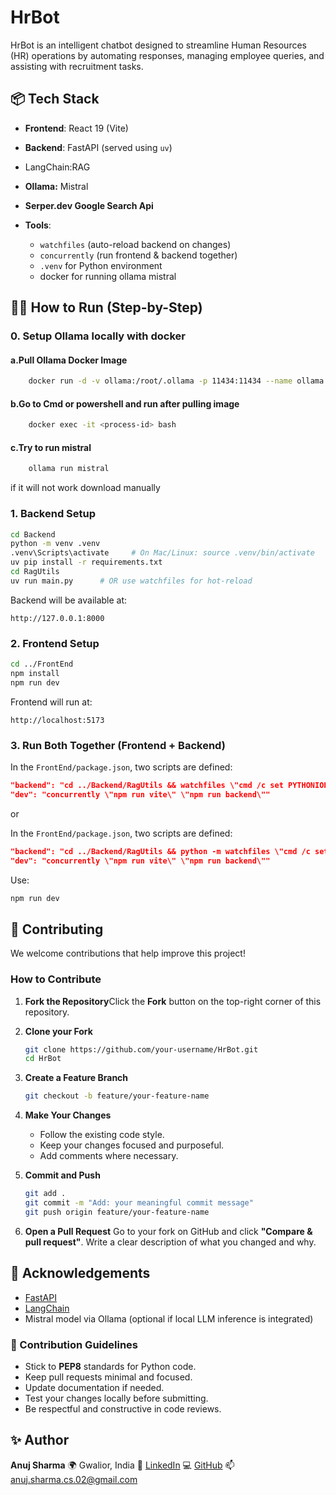 # HrBot

HrBot is an intelligent chatbot designed to streamline Human Resources (HR) operations by automating responses, managing employee queries, and assisting with recruitment tasks.

## 📦 Tech Stack

- **Frontend**: React 19 (Vite)
- **Backend**: FastAPI (served using `uv`)
- LangChain:RAG
- **Ollama:** Mistral
- **Serper.dev Google Search Api**
- **Tools**:

  - `watchfiles` (auto-reload backend on changes)
  - `concurrently` (run frontend & backend together)
  - `.venv` for Python environment
  - docker for running ollama mistral

## 🧑‍💻 How to Run (Step-by-Step)

### 0. Setup Ollama locally with docker

#### a.Pull Ollama Docker Image

```bash
    docker run -d -v ollama:/root/.ollama -p 11434:11434 --name ollama ollama/ollama
```

#### b.Go to Cmd or powershell and run after pulling image

```bash
    docker exec -it <process-id> bash 
```

#### c.Try to run mistral

```bash
    ollama run mistral
```

if it will not work download manually

### 1. Backend Setup

```bash
cd Backend
python -m venv .venv
.venv\Scripts\activate     # On Mac/Linux: source .venv/bin/activate
uv pip install -r requirements.txt
cd RagUtils
uv run main.py      # OR use watchfiles for hot-reload
```

Backend will be available at:

```
http://127.0.0.1:8000
```

### 2. Frontend Setup

```bash
cd ../FrontEnd
npm install
npm run dev
```

Frontend will run at:

```
http://localhost:5173
```

### 3. Run Both Together (Frontend + Backend)

In the `FrontEnd/package.json`, two scripts are defined:

```json
"backend": "cd ../Backend/RagUtils && watchfiles \"cmd /c set PYTHONIOENCODING=utf-8 && uv run main.py\" .",
"dev": "concurrently \"npm run vite\" \"npm run backend\""
```

or

In the `FrontEnd/package.json`, two scripts are defined:

```json
"backend": "cd ../Backend/RagUtils && python -m watchfiles \"cmd /c set PYTHONIOENCODING=utf-8 && uv run main.py\" ."
"dev": "concurrently \"npm run vite\" \"npm run backend\""
```

Use:

```bash
npm run dev

```

## 🧩 Contributing

We welcome contributions that help improve this project!

### How to Contribute

1. **Fork the Repository**Click the **Fork** button on the top-right corner of this repository.
2. **Clone your Fork**

   ```bash
   git clone https://github.com/your-username/HrBot.git
   cd HrBot
   ```
3. **Create a Feature Branch**

   ```bash
   git checkout -b feature/your-feature-name
   ```
4. **Make Your Changes**

   - Follow the existing code style.
   - Keep your changes focused and purposeful.
   - Add comments where necessary.
5. **Commit and Push**

   ```bash
   git add .
   git commit -m "Add: your meaningful commit message"
   git push origin feature/your-feature-name
   ```
6. **Open a Pull Request**
   Go to your fork on GitHub and click **"Compare & pull request"**.
   Write a clear description of what you changed and why.

## 🙌 Acknowledgements

- [FastAPI](https://fastapi.tiangolo.com/)
- [LangChain](https://python.langchain.com/)
- Mistral model via Ollama (optional if local LLM inference is integrated)

### 📌 Contribution Guidelines

- Stick to **PEP8** standards for Python code.
- Keep pull requests minimal and focused.
- Update documentation if needed.
- Test your changes locally before submitting.
- Be respectful and constructive in code reviews.

## ✨ Author

**Anuj Sharma**
🌍 Gwalior, India
🔗 [LinkedIn](https://linkedin.com/in/anuj-sharma-24b550226)
💻 [GitHub](https://github.com/Anujsharma002)
📫 anuj.sharma.cs.02@gmail.com
